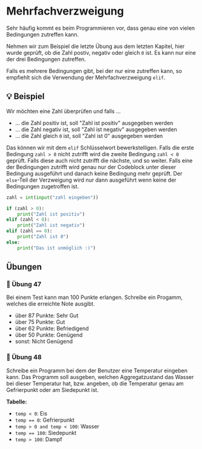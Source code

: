 # Mehrfachverzweigung

Sehr häufig kommt es beim Programmieren vor, 
dass genau eine von vielen Bedingungen zutreffen kann.

Nehmen wir zum Beispiel die letzte Übung aus dem letzten Kapitel,
hier wurde geprüft, ob die Zahl postiv, negativ oder gleich `0` ist.
Es kann nur eine der drei Bedingungen zutreffen.

Falls es mehrere Bedingungen gibt, bei der nur eine zutreffen kann,
so empfiehlt sich die Verwendung der Mehrfachverzweigung `elif`.

## 💡 Beispiel

Wir möchten eine Zahl überprüfen und falls ...

* ... die Zahl positiv ist, soll "Zahl ist positiv" ausgegeben werden
* ... die Zahl negativ ist, soll "Zahl ist negativ" ausgegeben werden
* ... die Zahl gleich `0` ist, soll "Zahl ist 0" ausgegeben werden

Das können wir mit dem `elif` Schlüsselwort bewerkstelligen.
Falls die erste Bedingung `zahl > 0` nicht zutrifft wird die
zweite Bedingung `zahl < 0` geprüft.
Falls diese auch nicht zutrifft die nächste, und so weiter.
Falls eine der Bedingungen zutrifft wird genau nur der Codeblock unter
dieser Bedingung ausgeführt und danach keine Bedingung mehr geprüft.
Der `else`-Teil der Verzweigung wird nur dann ausgeführt wenn 
keine der Bedingungen zugetroffen ist.

```python
zahl = int(input("zahl eingeben"))

if (zahl > 0):
    print("Zahl ist positiv")
elif (zahl < 0):
    print("Zahl ist negativ")
elif (zahl == 0):
    print("Zahl ist 0")
else:
    print("Das ist unmöglich :)")
```

## Übungen

### 📝 Übung 47

Bei einem Test kann man 100 Punkte erlangen.
Schreibe ein Progamm, welches die erreichte Note ausgibt.

* über 87 Punkte: Sehr Gut
* über 75 Punkte: Gut
* über 62 Punkte: Befriedigend
* über 50 Punkte: Genügend
* sonst: Nicht Genügend

### 📝 Übung 48

Schreibe ein Programm bei dem der Benutzer eine Temperatur eingeben kann.
Das Programm soll ausgeben, welchen Aggregatzustand das Wasser bei dieser Temperatur hat,
bzw. angeben, ob die Temperatur genau am Gefrierpunkt oder am Siedepunkt ist.

**Tabelle:**

* `temp < 0`: Eis
* `temp == 0`: Gefrierpunkt
* `temp > 0 and temp < 100`: Wasser
* `temp == 100`: Siedepunkt
* `temp > 100`: Dampf



